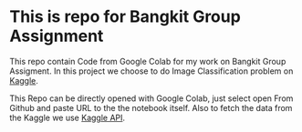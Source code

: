 # This is repo for Bangkit Group Assignment

This repo contain Code from Google Colab for my work on Bangkit Group Assigment. In this project we choose to
do Image Classification problem on [Kaggle](https://www.kaggle.com/c/plant-pathology-2020-fgvc7/).

This Repo can be directly opened with Google Colab, just select open From Github and paste URL to the the notebook itself.
Also to fetch the data from the Kaggle we use [Kaggle API](https://www.kaggle.com/docs/api).

